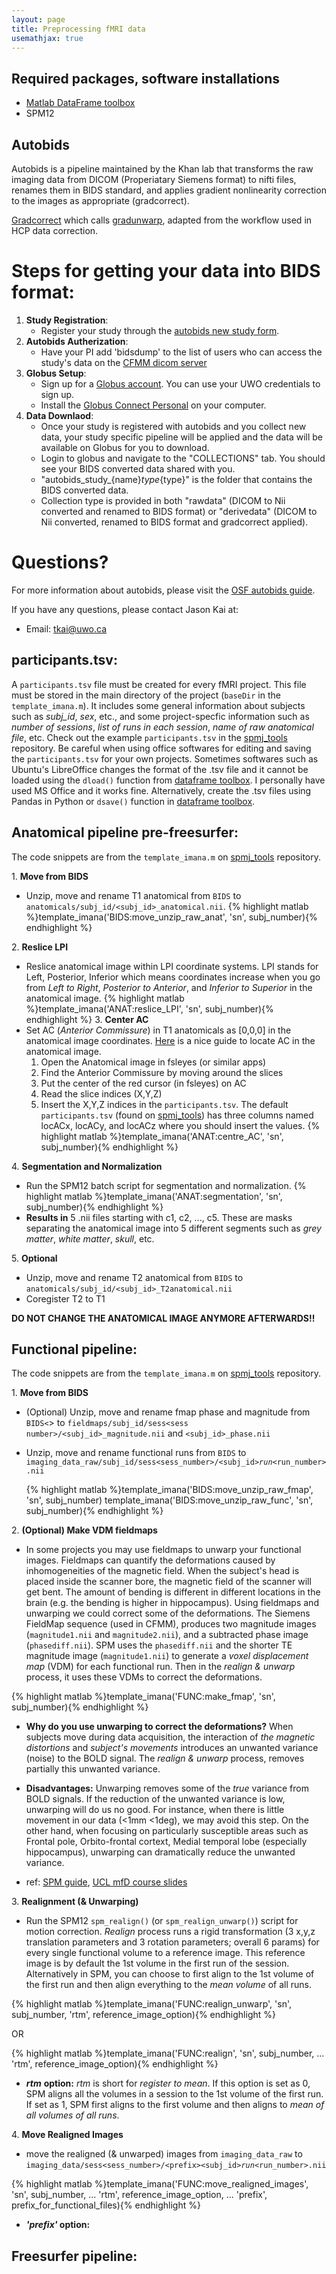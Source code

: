 ```yaml
---
layout: page
title: Preprocessing fMRI data
usemathjax: true
---
```


## Required packages, software installations

* [Matlab DataFrame toolbox](https://github.com/DiedrichsenLab/dataframe)
* SPM12


## Autobids
Autobids is a pipeline maintained by the Khan lab that transforms the raw imaging data from DICOM (Properiatary Siemens format) to nifti files, renames them in BIDS standard, and applies gradient nonlinearity correction to the images as appropriate (gradcorrect).

[Gradcorrect](https://github.com/khanlab/gradcorrect) which calls [gradunwarp](https://github.com/kaitj/gradunwarp), adapted from the workflow used in HCP data correction. 

# Steps for getting your data into BIDS format:

1. **Study Registration**: 
    - Register your study through the [autobids new study form](https://autobids-uwo.ca/new).
2. **Autobids Autherization**: 
    - Have your PI add 'bidsdump' to the list of users who can access the study's data on the [CFMM dicom server](https://dicom.cfmm.uwo.ca/)
3. **Globus Setup**: 
    - Sign up for a [Globus account](http://app.globus.org/). You can use your UWO credentials to sign up.
    - Install the [Globus Connect Personal](https://www.globus.org/globus-connect-personal) on your computer.
4. **Data Downlaod**: 
    - Once your study is registered with autobids and you collect new data, your study specific pipeline will be applied and the data will be available on Globus for you to download.
    - Login to globus and navigate to the "COLLECTIONS" tab. You should see your BIDS converted data shared with you.
    - "autobids_study_{name}_type_{type}" is the folder that contains the BIDS converted data.
    - Collection type is provided in both "rawdata" (DICOM to Nii converted and renamed to BIDS format) or "derivedata" (DICOM to Nii converted, renamed to BIDS format and gradcorrect applied).

# Questions?
For more information about autobids, please visit the [OSF autobids guide](https://osf.io/k89fh/wiki/autobids/).

If you have any questions, please contact Jason Kai at:
- Email: tkai@uwo.ca

## **participants.tsv:** 
A <code>participants.tsv</code> file must be created for every fMRI project. This file must be stored in the main directory of the project (<code>baseDir</code> in the <code>template_imana.m</code>). It includes some general information about subjects such as *subj_id*, *sex*, etc., and some project-specfic information such as *number of sessions*, *list  of runs in each session*, *name of raw anatomical file*, etc. Check out the example <code>participants.tsv</code> in the [spmj_tools](https://github.com/DiedrichsenLab/spmj_tools) repository. Be careful when using office softwares for editing and saving the <code>participants.tsv</code> for your own projects. Sometimes softwares such as Ubuntu's LibreOffice changes the format of the .tsv file and it cannot be loaded using the <code>dload()</code> function from [dataframe toolbox](https://github.com/DiedrichsenLab/dataframe). I personally have used MS Office and it works fine. Alternatively, create the .tsv files using Pandas in Python or <code>dsave()</code> function in [dataframe toolbox](https://github.com/DiedrichsenLab/dataframe).

## **Anatomical pipeline pre-freesurfer:** 

The code snippets are from the <code>template_imana.m</code> on [spmj_tools](https://github.com/DiedrichsenLab/spmj_tools) repository.

1&#46; **Move from BIDS**
- Unzip, move and rename T1 anatomical from <code>BIDS</code> to <code>anatomicals/subj_id/&lt;subj_id&gt;_anatomical.nii</code>.
    {% highlight matlab %}template_imana('BIDS:move_unzip_raw_anat', 'sn', subj_number){% endhighlight %}

2&#46; **Reslice LPI**
- Reslice anatomical image within LPI coordinate systems. LPI stands for Left, Posterior, Inferior which means coordinates increase when you go from *Left to Right*, *Posterior to Anterior*, and *Inferior to Superior* in the anatomical image.
    {% highlight matlab %}template_imana('ANAT:reslice_LPI', 'sn', subj_number){% endhighlight %}
3&#46; **Center AC**
- Set AC (*Anterior Commissure*) in T1 anatomicals as [0,0,0] in the anatomical image coordinates. [Here](https://imaging.mrc-cbu.cam.ac.uk/imaging/FindingCommissures) is a nice guide to locate AC in the anatomical image. 
    1. Open the Anatomical image in fsleyes (or similar apps) 
    1. Find the Anterior Commissure by moving around the slices
    1. Put the center of the red cursor (in fsleyes) on AC
    1. Read the slice indices (X,Y,Z)
    1. Insert the X,Y,Z indices in the <code>participants.tsv</code>. The default <code>participants.tsv</code> (found on [spmj_tools](https://github.com/DiedrichsenLab/spmj_tools)) has three columns named locACx, locACy, and locACz where you should insert the values.
    {% highlight matlab %}template_imana('ANAT:centre_AC', 'sn', subj_number){% endhighlight %}

4&#46; **Segmentation and Normalization**
- Run the SPM12 batch script for segmentation and normalization. 
    {% highlight matlab %}template_imana('ANAT:segmentation', 'sn', subj_number){% endhighlight %}
- **Results in** 5 .nii files starting with c1, c2, ..., c5. These are masks separating the anatomical image into 5 different segments such as *grey matter*, *white matter*, *skull*, etc. 

5&#46; **Optional**
- Unzip, move and rename T2 anatomical from <code>BIDS</code> to <code>anatomicals/subj_id/&lt;subj_id&gt;_T2anatomical.nii</code><br>
- Coregister T2 to T1

**DO NOT CHANGE THE ANATOMICAL IMAGE ANYMORE AFTERWARDS!!**

## **Functional pipeline:**
The code snippets are from the <code>template_imana.m</code> on [spmj_tools](https://github.com/DiedrichsenLab/spmj_tools) repository.

1&#46; **Move from BIDS**
- (Optional) Unzip, move and rename fmap phase and magnitude from <code>BIDS<</code>> to <code>fieldmaps/subj_id/sess&lt;sess number&gt;/&lt;subj_id&gt;_magnitude.nii</code> and <code>&lt;subj_id&gt;_phase.nii</code>
- Unzip, move and rename functional runs from <code>BIDS</code> to <code>imaging_data_raw/subj_id/sess&lt;sess_number&gt;/&lt;subj_id&gt;_run_&lt;run_number&gt;.nii</code>

    {% highlight matlab %}template_imana('BIDS:move_unzip_raw_fmap', 'sn', subj_number) 
template_imana('BIDS:move_unzip_raw_func', 'sn', subj_number){% endhighlight %}


2&#46; **(Optional) Make VDM fieldmaps**
- In some projects you may use fieldmaps to unwarp your functional images. Fieldmaps can quantify the deformations caused by inhomogeneities of the magnetic field. When the subject's head is placed inside the scanner bore, the magnetic field of the scanner will get bent. The amount of bending is different in different locations in the brain (e.g. the bending is higher in hippocampus). Using fieldmaps and unwarping we could correct some of the deformations. The Siemens FieldMap sequence (used in CFMM), produces two magnitude images (<code>magnitude1.nii</code> and <code>magnitude2.nii</code>), and a subtracted phase image (<code>phasediff.nii</code>). SPM uses the <code>phasediff.nii</code> and the shorter TE magnitude image (<code>magnitude1.nii</code>) to generate a *voxel displacement map* (VDM) for each functional run. Then in the *realign & unwarp* process, it uses these VDMs to correct the deformations.

{% highlight matlab %}template_imana('FUNC:make_fmap', 'sn', subj_number){% endhighlight %}

- **Why do you use unwarping to correct the deformations?** When subjects move during data acquisition, the interaction of *the magnetic distortions* and *subject's movements* introduces an unwanted variance (noise) to the BOLD signal. The *realign & unwarp* process, removes partially this unwanted variance.

- **Disadvantages:** Unwarping removes some of the *true* variance from BOLD signals. If the reduction of the unwanted variance is low, unwarping will do us no good. For instance, when there is little movement in our data (<1mm <1deg), we may avoid this step. On the other hand, when focusing on particularly susceptible areas such as Frontal pole, Orbito-frontal cortext, Medial temporal lobe (especially hippocampus), unwarping can dramatically reduce the unwanted variance.

- ref: [SPM guide](https://www.fil.ion.ucl.ac.uk/spm/data/fieldmap/), [UCL mfD course slides](https://www.fil.ion.ucl.ac.uk/mfd_archive/2015/page1/2015-16/RealignmentUnwarp.pptx)

3&#46; **Realignment (& Unwarping)**

- Run the SPM12 <code>spm_realign()</code> (or <code>spm_realign_unwarp()</code>) script for motion correction. *Realign* process runs a rigid transformation (3 x,y,z translation parameters and 3 rotation parameters; overall 6 params) for every single functional volume to a reference image. This reference image is by default the 1st volume in the first run of the session. Alternatively in SPM, you can choose to first align to the 1st volume of the first run and then align everything to the *mean volume* of all runs. 

{% highlight matlab %}template_imana('FUNC:realign_unwarp', 'sn', subj_number, 
                                      'rtm', reference_image_option){% endhighlight %}

OR

{% highlight matlab %}template_imana('FUNC:realign', 'sn', subj_number, ...
                               'rtm', reference_image_option){% endhighlight %}

- ***rtm*** **option:** *rtm* is short for *register to mean*. If this option is set as 0, SPM aligns all the volumes in a session to the 1st volume of the first run. If set as 1, SPM first aligns to the first volume and then aligns to *mean of all volumes of all runs*. 

4&#46; **Move Realigned Images**
- move the realigned (& unwarped) images from <code>imaging_data_raw</code> to <code>imaging_data/sess&lt;sess_number&gt;/&lt;prefix&gt;&lt;subj_id&gt;_run_&lt;run_number&gt;.nii</code>

{% highlight matlab %}template_imana('FUNC:move_realigned_images', 'sn', subj_number, ...
                                             'rtm', reference_image_option, ...
                                             'prefix', prefix_for_functional_files){% endhighlight %}

- ***'prefix'* option:** 


## **Freesurfer pipeline:**
